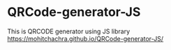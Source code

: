 # QRCode-generator-JS
This is QRCODE generator using JS library
https://mohitchachra.github.io/QRCode-generator-JS/
